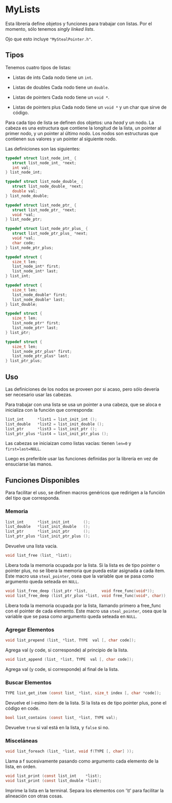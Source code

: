 MyLists
=======

Esta librería define objetos y funciones para trabajar con listas.
Por el momento, sólo tenemos *singly linked lists*.

Ojo que esto incluye `"MyStealPointer.h"`.


Tipos
-----

Tenemos cuatro tipos de listas:

-  Listas de ints
   Cada nodo tiene un `int`.

-  Listas de doubles
   Cada nodo tiene un `double`.

-  Listas de pointers
   Cada nodo tiene un `void *`.
   
-  Listas de pointers plus
   Cada nodo tiene un `void *` y un char que sirve de código.


Para cada tipo de lista se definen dos objetos: una *head* y un nodo. La cabeza es
una estructura que contiene la longitud de la lista, un pointer al primer nodo, y
un pointer al último nodo. Los nodos son estructuras que contienen sus valores y un
pointer al siguiente nodo.

Las definiciones son las siguientes:

```c
typedef struct list_node_int_ {
   struct list_node_int_ *next;
   int val;
} list_node_int;

typedef struct list_node_double_ {
   struct list_node_double_ *next;
   double val;
} list_node_double;

typedef struct list_node_ptr_ {
   struct list_node_ptr_ *next;
   void *val;
} list_node_ptr;

typedef struct list_node_ptr_plus_ {
   struct list_node_ptr_plus_ *next;
   void *val;
   char code;
} list_node_ptr_plus;

typedef struct {
   size_t len;
   list_node_int* first;
   list_node_int* last;
} list_int;

typedef struct {
   size_t len;
   list_node_double* first;
   list_node_double* last;
} list_double;

typedef struct {
   size_t len;
   list_node_ptr* first;
   list_node_ptr* last;
} list_ptr;

typedef struct {
   size_t len;
   list_node_ptr_plus* first;
   list_node_ptr_plus* last;
} list_ptr_plus;
```

Uso
---

Las definiciones de los nodos se proveen por si acaso, pero sólo devería ser 
necesario usar las cabezas.

Para trabajar con una lista se usa un pointer a una cabeza, que se aloca e
inicializa con la función que corresponda:

```c
list_int      *list1 = list_init_int ();
list_double   *list2 = list_init_double ();
list_ptr      *list3 = list_init_ptr ();
list_ptr_plus *list4 = list_init_ptr_plus ();
```
Las cabezas se iniciaizan como listas vacías: tienen `len=0` y `first=last=NULL`.


Luego es preferible usar las funciones definidas por la librería en vez de
ensuciarse las manos.

Funciones Disponibles
---------------------

Para facilitar el uso, se definen macros genéricos que redirigen a la
función del tipo que corresponda.

### Memoria

```c
list_int      *list_init_int      ();
list_double   *list_init_double   ();
list_ptr      *list_init_ptr      ();
list_ptr_plus *list_init_ptr_plus ();
```
Devuelve una lista vacía.

```c
void list_free (list_ *list);
```
Libera toda la memoria ocupada por la lista. Si la lista es de tipo pointer o
pointer plus, no se libera la memoria que pueda estar asignada a cada item.
Este macro usa `steal_pointer`, osea que la variable que se pasa como argumento 
queda seteada en `NULL`.

```c
void list_free_deep (list_ptr *list,      void free_func(void*));
void list_free_deep (list_ptr_plus *list, void free_func(void*, char));
```
Libera toda la memoria ocupada por la lista, llamando primero a free_func con
el pointer de cada elemento.
Este macro usa `steal_pointer`, osea que la variable que se pasa como argumento 
queda seteada en `NULL`.


### Agregar Elementos

```c
void list_prepend (list_ *list, TYPE  val [, char code]);
```
Agrega val (y code, si corresponde) al principio de la lista.

```c
void list_append (list_ *list, TYPE  val [, char code]);
```
Agrega val (y code, si corresponde) al final de la lista.


### Buscar Elementos

```c
TYPE list_get_item (const list_ *list, size_t index [, char *code]);
```
Devuelve el i-esimo item de la lista. Si la lista es de tipo pointer plus, pone el
código en code.

```c
bool list_contains (const list_ *list, TYPE val);
```
Devuelve `true` si val está en la lista, y `false` si no.


### Misceláneas

```c
void list_foreach (list_ *list, void f(TYPE [, char] ));
```
Llama a f sucesivamente pasando como argumento cada elemento de la lista, en orden.

```c
void list_print (const list_int    *list);
void list_print (const list_double *list);
```
Imprime la lista en la terminal. Separa los elementos con '\t' para facilitar la
alineación con otras cosas.






